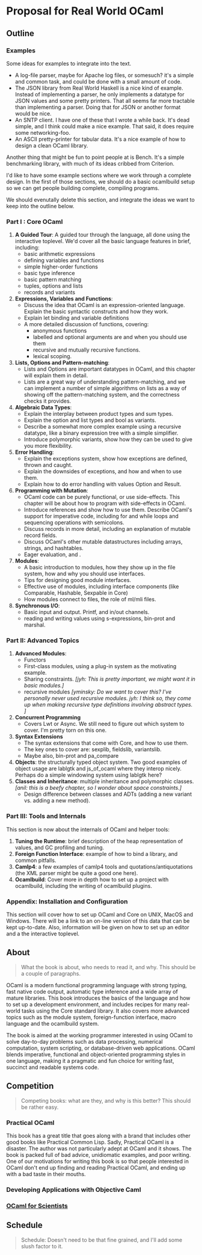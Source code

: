 # Proposal for Real World OCaml

## Outline

### Examples

Some ideas for examples to integrate into the text.

- A log-file parser, maybe for Apache log files, or somesuch? it's a
  simple and common task, and could be done with a small amount of
  code.
- The JSON library from Real World Haskell is a nice kind of example.
  Instead of implementing a parser, he only implements a datatype for
  JSON values and some pretty printers.  That all seems far more
  tractable than implementing a parser.  Doing that for JSON or
  another format would be nice.
- An SNTP client.  I have one of these that I wrote a while back.
  It's dead simple, and I think could make a nice example.  That said,
  it does require some networking-foo.
- An ASCII pretty-printer for tabular data.  It's a nice example of
  how to design a clean OCaml library.

Another thing that might be fun to point people at is Bench.  It's a
simple benchmarking library, with much of its ideas cribbed from
Criterion.  

I'd like to have some example sections where we work through a
complete design.  In the first of those sections, we should do a basic
ocamlbuild setup so we can get people building complete, compiling
programs.

We should evenutally delete this section, and integrate the ideas we
want to keep into the outline below.

### Part I : Core OCaml

1. **A Guided Tour**: A guided tour through the language, all done
   using the interactive toplevel.  We'd cover all the basic language
   features in brief, including:
      - basic arithmetic expressions
      - defining variables and functions
      - simple higher-order functions
      - basic type inference
      - basic pattern matching
      - tuples, options and lists
      - records and variants
1. **Expressions, Variables and Functions**: 
      - Discuss the idea that OCaml is an expression-oriented
        language.  Explain the basic syntactic constructs and how they
        work.
      - Explain let binding and variable definitions
      - A more detailed discussion of functions, covering:
          - anonymous functions
          - labelled and optional arguments are and when you should use
            them
          - recursive and mutually recursive functions.
          - lexical scoping.
1. **Lists, Options and Pattern-matching**:
      - Lists and Options are important datatypes in OCaml, and this
        chapter will explain them in detail.
      - Lists are a great way of understanding pattern-matching, and
        we can implement a number of simple algorithms on lists as a
        way of showing off the pattern-matching system, and the
        correctness checks it provides.
1. **Algebraic Data Types**:
      - Explain the interplay between product types and sum types.
      - Explain the option and list types and bool as variants.
      - Describe a somewhat more complex example using a recursive
        datatype, like a binary expression tree with a simple
        simplifier.
      - Introduce polymorphic variants, show how they can be used to
        give you more flexibility.
1. **Error Handling**: 
      - Explain the exceptions system, show how exceptions are
        defined, thrown and caught.
      - Explain the downsides of exceptions, and how and when to use
        them.
      - Explain how to do error handling with values Option and
        Result.
1. **Programming with Mutation**:
      - OCaml code can be purely functional, or use side-effects.
        This chapter will be about how to program with side-effects in
        OCaml.
      - Introduce references and show how to use them.  Describe
        OCaml's support for imperative code, including for and while
        loops and sequencing operations with semicolons.
      - Discuss records in more detail, including an explanation of
        mutable record fields.
      - Discuss OCaml's other mutable datastructures including arrays,
        strings, and hashtables.
      - Eager evaluation, and <lazy>.
1. **Modules**:
      - A basic introduction to modules, how they show up in the file
        system, how and why you should use interfaces.
      - Tips for designing good module interfaces.
      - Effective use of modules, including interface components (like
        Comparable, Hashable, Sexpable in Core)
      - How modules connect to files, the role of ml/mli files.
1. **Synchronous I/O**:
      - Basic input and output.  Printf, and in/out channels.
      - reading and writing values using s-expressions, bin-prot and
        marshal.

### Part II: Advanced Topics

1. **Advanced Modules**:
      - Functors
      - First-class modules, using a plug-in system as the motivating
        example.
      - Sharing constraints. *[jyh: This is pretty important, we might want
        it in basic modules.]*
      - recursive modules *[yminsky: Do we want to cover this?  I've
        personally never used recursive modules.  jyh: I think so, they
        come up when making recursive type definitions involving abstract
        types. ]*
1. **Concurrent Programming**
      - Covers Lwt or Async.  We still need to figure out which system
        to cover.  I'm pretty torn on this one.
1. **Syntax Extensions**
      - The syntax extensions that come with Core, and how to use
        them.  
      - The key ones to cover are: sexplib, fieldslib, variantslib.
      - Maybe also, bin-prot and pa_compare
1. **Objects**: the structurally typed object system. Two good
   examples of object usage are lablgtk and js_of_ocaml where they
   interop nicely. Perhaps do a simple windowing system using lablgtk
   here? 
1. **Classes and Inheritance**: multiple inheritance and polymorphic
   classes. *[anil: this is a beefy chapter, so I wonder about space
   constraints.]*
     - Design difference between classes and ADTs (adding a new variant vs.
       adding a new method).

### Part III: Tools and Internals

This section is now about the internals of OCaml and helper tools:

1. **Tuning the Runtime**: brief description of the heap representation of
   values, and GC profiling and tuning.
1. **Foreign Function Interface**: example of how to bind a library, and
   common pitfalls.
1. **Camlp4**: a few examples of camlp4 tools and
   quotations/antiquotations (the XML parser might be quite a good one
   here).
1. **Ocamlbuild**: Cover more in depth how to set up a project with
   ocamlbuild, including the writing of ocamlbuild plugins.

### Appendix: Installation and Configuration

This section will cover how to set up OCaml and Core on UNIX, MacOS
and Windows.  There will be a link to an on-line version of this data
that can be kept up-to-date.  Also, information will be given on how
to set up an editor and a the interactive toplevel.

## About

> What the book is about, who needs to read it, and why. This should
> be a couple of paragraphs.

OCaml is a modern functional programming language with strong typing,
fast native code output, automatic type inference and a wide array of
mature libraries. This book introduces the basics of the language and
how to set up a development environment, and includes recipes for many
real-world tasks using the Core standard library. It also covers more
advanced topics such as the module system, foreign-function interface,
macro language and the ocamlbuild system.

The book is aimed at the working programmer interested in using OCaml
to solve day-to-day problems such as data processing, numerical
computation, system scripting, or database-driven web applications.
OCaml blends imperative, functional and object-oriented programming
styles in one language, making it a pragmatic and fun choice for
writing fast, succinct and readable systems code.

## Competition

> Competing books: what are they, and why is this better? This should
> be rather easy.

### Practical OCaml

This book has a great title that goes along with a brand that includes
other good books like Practical Common Lisp.  Sadly, Practical OCaml
is a disaster.  The author was not particularly adept at OCaml and it
shows.  The book is packed full of bad advice, unidiomatic examples,
and poor writing.  One of our motivations for writing this book is so
that people interested in OCaml don't end up finding and reading
Practical OCaml, and ending up with a bad taste in their mouths.

###  Developing Applications with Objective Caml



### [OCaml for Scientists](http://www.ffconsultancy.com/products/ocaml_for_scientists/index.html)

## Schedule

> Schedule: Doesn't need to be that fine grained, and I'll add some
> slush factor to it.
